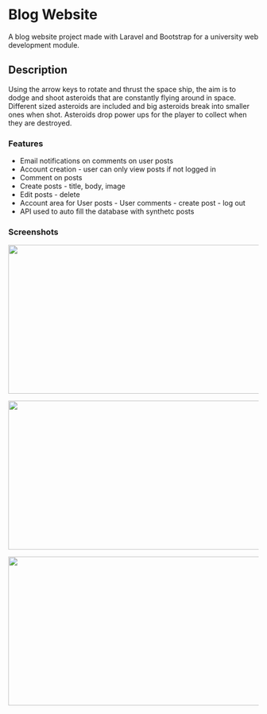 # Blog Website 

A blog website project made with Laravel and Bootstrap for a university web development module.


## Description

Using the arrow keys to rotate and thrust the space ship, the aim is to dodge and shoot asteroids that are constantly flying around in space. Different sized asteroids are included and big asteroids break into smaller ones when shot. Asteroids drop power ups for the player to collect when they are destroyed. 

### Features
- Email notifications on comments on user posts
- Account creation - user can only view posts if not logged in
- Comment on posts
- Create posts - title, body, image
- Edit posts - delete
- Account area for User posts - User comments - create post - log out
- API used to auto fill the database with synthetc posts


### Screenshots
<p align="center">
  <img width="600" height="300" src="https://github.com/joshashton/BlogWebsiteCW1/assets/74310545/37ed4ce2-a6fb-42c2-aae9-14cff9c89c8b">
</p>



<p align="center">
  <img width="600" height="300" src="https://github.com/joshashton/BlogWebsiteCW1/assets/74310545/9947e948-0cc5-4bd6-a31d-ab521576abe4">
</p>

<p align="center">
  <img width="600" height="300" src="https://github.com/joshashton/BlogWebsiteCW1/assets/74310545/875fbf22-8915-435e-8cb2-2ff0ab8c0965">
</p>
